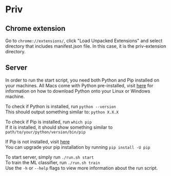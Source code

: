 # Priv

## Chrome extension
Go to `chrome://extensions/`, click "Load Unpacked Extensions" and select directory that includes manifest.json file. In this case, it is the priv-extension directory.


## Server
In order to run the start script, you need both Python and Pip installed on your machines. All Macs come with Python pre-installed, visit [here](https://www.python.org/downloads/) for information on how to download Python onto your Linux or Windows machine.

To check if Python is installed, run `python --version`  
This should output something similar to: `python X.X.X`

To check if Pip is installed, run `which pip`  
If it is installed, it should show something similar to `path/to/your/python/version/bin/pip`

If Pip is not installed, visit [here](https://pip.pypa.io/en/stable/installing/)  
You can upgrade your pip installation by running `pip install -U pip`
 
To start server, simply run `./run.sh start`  
To train the ML classifier, run `./run.sh train`  
Use the `-h` or `--help` flags to view more information about the run script.